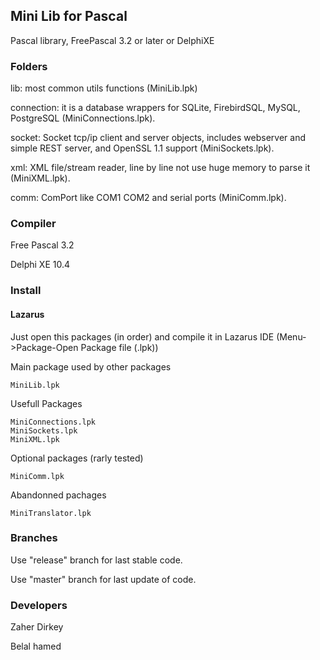 ## Mini Lib for Pascal ##

Pascal library, FreePascal 3.2 or later or DelphiXE

### Folders ###

lib: most common utils functions (MiniLib.lpk)

connection: it is a database wrappers for SQLite, FirebirdSQL, MySQL, PostgreSQL (MiniConnections.lpk).

socket: Socket tcp/ip client and server objects, includes webserver and simple REST server, and OpenSSL 1.1 support (MiniSockets.lpk).

xml: XML file/stream reader, line by line not use huge memory to parse it (MiniXML.lpk).

comm: ComPort like COM1 COM2 and serial ports (MiniComm.lpk).

### Compiler ###

Free Pascal 3.2

Delphi XE 10.4 

### Install ###

#### Lazarus ####

Just open this packages (in order) and compile it in Lazarus IDE (Menu->Package-Open Package file (.lpk))

Main package used by other packages

    MiniLib.lpk

Usefull Packages

    MiniConnections.lpk
    MiniSockets.lpk
    MiniXML.lpk

Optional packages (rarly tested)

    MiniComm.lpk

Abandonned pachages

    MiniTranslator.lpk

### Branches ###

Use "release" branch for last stable code.

Use "master" branch for last update of code.

### Developers ###

Zaher Dirkey <zaherdirkey at gmail dot com>

Belal hamed <belalhamed at gmail dot com>
